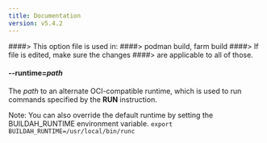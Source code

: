 ```yaml
---
title: Documentation
version: v5.4.2
---
```


####> This option file is used in:
####>   podman build, farm build
####> If file is edited, make sure the changes
####> are applicable to all of those.
#### **--runtime**=*path*

The *path* to an alternate OCI-compatible runtime, which is used to run
commands specified by the **RUN** instruction.

Note: You can also override the default runtime by setting the BUILDAH\_RUNTIME environment variable.  `export BUILDAH_RUNTIME=/usr/local/bin/runc`

